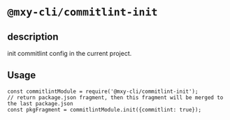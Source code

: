 # `@mxy-cli/commitlint-init`

## description

init commitlint config in the current project.

## Usage

```
const commitlintModule = require('@mxy-cli/commitlint-init');
// return package.json fragment, then this fragment will be merged to the last package.json
const pkgFragment = commitlintModule.init({commitlint: true});
```
